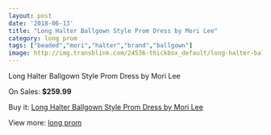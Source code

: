 ```yaml
---
layout: post
date: '2018-06-13'
title: "Long Halter Ballgown Style Prom Dress by Mori Lee"
category: long prom
tags: ["beaded","mori","halter","brand","ballgown"]
image: http://img.transblink.com/24536-thickbox_default/long-halter-ballgown-style-prom-dress-by-mori-lee.jpg
---
```

Long Halter Ballgown Style Prom Dress by Mori Lee

On Sales: **$259.99**
<a href="https://www.transblink.com/en/long-prom/7751-long-halter-ballgown-style-prom-dress-by-mori-lee.html"><amp-img layout="responsive" width="600" height="600" src="//img.transblink.com/24536-thickbox_default/long-halter-ballgown-style-prom-dress-by-mori-lee.jpg" alt="Long Halter Ballgown Style Prom Dress by Mori Lee 0" /></a>
<a href="https://www.transblink.com/en/long-prom/7751-long-halter-ballgown-style-prom-dress-by-mori-lee.html"><amp-img layout="responsive" width="600" height="600" src="//img.transblink.com/24540-thickbox_default/long-halter-ballgown-style-prom-dress-by-mori-lee.jpg" alt="Long Halter Ballgown Style Prom Dress by Mori Lee 1" /></a>
<a href="https://www.transblink.com/en/long-prom/7751-long-halter-ballgown-style-prom-dress-by-mori-lee.html"><amp-img layout="responsive" width="600" height="600" src="//img.transblink.com/24539-thickbox_default/long-halter-ballgown-style-prom-dress-by-mori-lee.jpg" alt="Long Halter Ballgown Style Prom Dress by Mori Lee 2" /></a>
<a href="https://www.transblink.com/en/long-prom/7751-long-halter-ballgown-style-prom-dress-by-mori-lee.html"><amp-img layout="responsive" width="600" height="600" src="//img.transblink.com/24538-thickbox_default/long-halter-ballgown-style-prom-dress-by-mori-lee.jpg" alt="Long Halter Ballgown Style Prom Dress by Mori Lee 3" /></a>
<a href="https://www.transblink.com/en/long-prom/7751-long-halter-ballgown-style-prom-dress-by-mori-lee.html"><amp-img layout="responsive" width="600" height="600" src="//img.transblink.com/24537-thickbox_default/long-halter-ballgown-style-prom-dress-by-mori-lee.jpg" alt="Long Halter Ballgown Style Prom Dress by Mori Lee 4" /></a>

Buy it: [Long Halter Ballgown Style Prom Dress by Mori Lee](https://www.transblink.com/en/long-prom/7751-long-halter-ballgown-style-prom-dress-by-mori-lee.html "Long Halter Ballgown Style Prom Dress by Mori Lee")

View more: [long prom](https://www.transblink.com/en/58-long-prom "long prom")